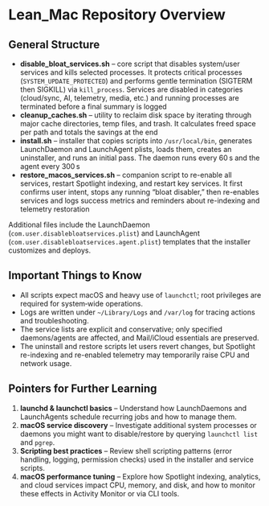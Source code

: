 # Lean_Mac Repository Overview

## General Structure
- **disable_bloat_services.sh** – core script that disables system/user services and kills selected processes. It protects critical processes (`SYSTEM_UPDATE_PROTECTED`) and performs gentle termination (SIGTERM then SIGKILL) via `kill_process`. Services are disabled in categories (cloud/sync, AI, telemetry, media, etc.) and running processes are terminated before a final summary is logged  
- **cleanup_caches.sh** – utility to reclaim disk space by iterating through major cache directories, temp files, and trash. It calculates freed space per path and totals the savings at the end  
- **install.sh** – installer that copies scripts into `/usr/local/bin`, generates LaunchDaemon and LaunchAgent plists, loads them, creates an uninstaller, and runs an initial pass. The daemon runs every 60 s and the agent every 300 s  
- **restore_macos_services.sh** – companion script to re-enable all services, restart Spotlight indexing, and restart key services. It first confirms user intent, stops any running “bloat disabler,” then re-enables services and logs success metrics and reminders about re-indexing and telemetry restoration

Additional files include the LaunchDaemon (`com.user.disablebloatservices.plist`) and LaunchAgent (`com.user.disablebloatservices.agent.plist`) templates that the installer customizes and deploys.

## Important Things to Know
- All scripts expect macOS and heavy use of `launchctl`; root privileges are required for system‑wide operations.
- Logs are written under `~/Library/Logs` and `/var/log` for tracing actions and troubleshooting.
- The service lists are explicit and conservative; only specified daemons/agents are affected, and Mail/iCloud essentials are preserved.
- The uninstall and restore scripts let users revert changes, but Spotlight re-indexing and re-enabled telemetry may temporarily raise CPU and network usage.

## Pointers for Further Learning
1. **launchd & launchctl basics** – Understand how LaunchDaemons and LaunchAgents schedule recurring jobs and how to manage them.
2. **macOS service discovery** – Investigate additional system processes or daemons you might want to disable/restore by querying `launchctl list` and `pgrep`.
3. **Scripting best practices** – Review shell scripting patterns (error handling, logging, permission checks) used in the installer and service scripts.
4. **macOS performance tuning** – Explore how Spotlight indexing, analytics, and cloud services impact CPU, memory, and disk, and how to monitor these effects in Activity Monitor or via CLI tools.

